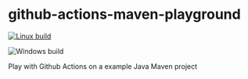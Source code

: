 # github-actions-maven-playground

[![Linux build](https://img.shields.io/travis/tbouffard/github-actions-maven-playground/master?label=Linux%20build&logo=travis)](https://travis-ci.org/Bonitasoft-Community/Build-Bonita)

![Windows build](https://github.com/tbouffard/github-actions-maven-playground/workflows/Windows%20Build/badge.svg)

Play with Github Actions on a example Java Maven project
